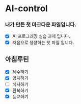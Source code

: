 # AI-control

### 내가 만든 첫 마크다운 파일입니다.

- [x] AI 프로그래밍 실습 과제 입니다.
- [x] 처음으로 생성하는 첫 파일 입니다.

## 아침루틴
- [x] 세수하기
- [x] 양치하기
- [ ] 식사하기
- [x] 환복하기
- [x] 등교하기 
